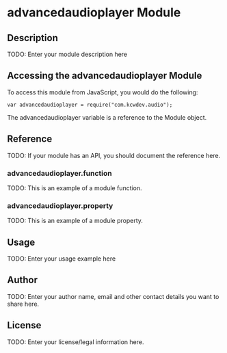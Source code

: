 # advancedaudioplayer Module

## Description

TODO: Enter your module description here

## Accessing the advancedaudioplayer Module

To access this module from JavaScript, you would do the following:

    var advancedaudioplayer = require("com.kcwdev.audio");

The advancedaudioplayer variable is a reference to the Module object.

## Reference

TODO: If your module has an API, you should document
the reference here.

### advancedaudioplayer.function

TODO: This is an example of a module function.

### advancedaudioplayer.property

TODO: This is an example of a module property.

## Usage

TODO: Enter your usage example here

## Author

TODO: Enter your author name, email and other contact
details you want to share here.

## License

TODO: Enter your license/legal information here.
